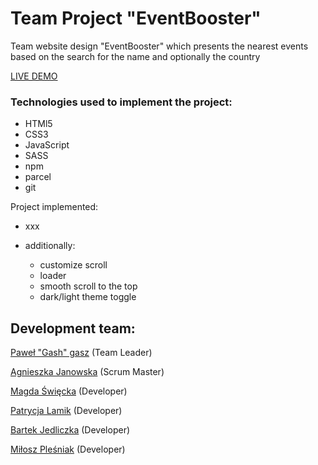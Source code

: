 # Team Project "EventBooster"

Team website design "EventBooster" which presents the nearest events based on
the search for the name and optionally the country

[LIVE DEMO](https://gash94.github.io/eventbooster-goit-group-5)

### Technologies used to implement the project:

- HTMl5
- CSS3
- JavaScript
- SASS
- npm
- parcel
- git

Project implemented:

- xxx

- additionally:
  - customize scroll
  - loader
  - smooth scroll to the top
  - dark/light theme toggle

## Development team:

[Paweł "Gash" gasz](https://github.com/gash94) (Team Leader)

[Agnieszka Janowska](https://github.com/Agnieszkaa86) (Scrum Master)

[Magda Święcka](https://github.com/#) (Developer)

[Patrycja Lamik](https://github.com/#) (Developer)

[Bartek Jedliczka](https://github.com/#) (Developer)

[Miłosz Pleśniak](https://github.com/MiloszPlesniak) (Developer)
